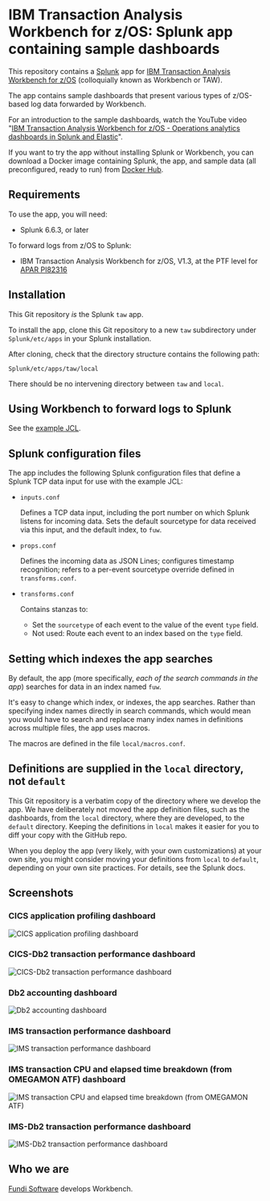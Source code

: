 # IBM Transaction Analysis Workbench for z/OS: Splunk app containing sample dashboards

This repository contains a [Splunk](http://www.splunk.com) app
for [IBM Transaction Analysis Workbench for z/OS](https://www.ibm.com/marketplace/transaction-analysis-workbench-for-z)
(colloquially known as Workbench or TAW).

The app contains sample dashboards that present various types of z/OS-based log data forwarded by Workbench.

For an introduction to the sample dashboards, watch the YouTube video "[IBM Transaction Analysis Workbench for z/OS - Operations analytics dashboards in Splunk and Elastic](https://youtu.be/0Z30BxEqzJ8)".

If you want to try the app without installing Splunk or Workbench, you can download a Docker image containing Splunk, the app, and sample data (all preconfigured, ready to run) from [Docker Hub](https://hub.docker.com/r/fundisoftware/taw-splunk/).

## Requirements

To use the app, you will need:

* Splunk 6.6.3, or later

To forward logs from z/OS to Splunk:

* IBM Transaction Analysis Workbench for z/OS, V1.3, at the PTF level for [APAR PI82316](http://www.ibm.com/support/docview.wss?&uid=swg1PI82316)

## Installation

This Git repository *is* the Splunk `taw` app.

To install the app, clone this Git repository to a new `taw` subdirectory under `Splunk/etc/apps` in your Splunk installation.

After cloning, check that the directory structure contains the following path:

`Splunk/etc/apps/taw/local`

There should be no intervening directory between `taw` and `local`.

## Using Workbench to forward logs to Splunk

See the [example JCL](https://fundisoftware.github.io/taw-sample-dashboards-jcl).

## Splunk configuration files

The app includes the following Splunk configuration files that define a Splunk TCP data input for use with the example JCL:

* `inputs.conf`

  Defines a TCP data input, including the port number on which Splunk listens for incoming data. Sets the default sourcetype for data received via this input, and the default index, to `fuw`.

* `props.conf`

  Defines the incoming data as JSON Lines; configures timestamp recognition; refers to a per-event sourcetype override defined in `transforms.conf`.

* `transforms.conf`

  Contains stanzas to:
  - Set the `sourcetype` of each event to the value of the event `type` field.
  - Not used: Route each event to an index based on the `type` field.

## Setting which indexes the app searches

By default, the app (more specifically, *each of the search commands in the app*) searches for data in an index named `fuw`.

It's easy to change which index, or indexes, the app searches.
Rather than specifying index names directly in search commands, which would mean you would have to search and replace many index names in definitions across multiple files, the app uses macros.

The macros are defined in the file `local/macros.conf`.

## Definitions are supplied in the `local` directory, not `default`

This Git repository is a verbatim copy of the directory where we develop the app. We have deliberately not moved the app definition files, such as the dashboards, from the `local` directory, where they are developed, to the `default` directory. Keeping the definitions in `local` makes it easier for you to diff your copy with the GitHub repo.

When you deploy the app (very likely, with your own customizations) at your own site, you might consider moving your definitions from `local` to `default`, depending on your own site practices. For details, see the Splunk docs.

## Screenshots

### CICS application profiling dashboard

![CICS application profiling dashboard](screenshots/cics-application-profiling.png)

### CICS-Db2 transaction performance dashboard

![CICS-Db2 transaction performance dashboard](screenshots/cics-db2-transaction-performance.png)

### Db2 accounting dashboard

![Db2 accounting dashboard](screenshots/db2-accounting.png)

### IMS transaction performance dashboard

![IMS transaction performance dashboard](screenshots/ims-transaction-performance.png)

### IMS transaction CPU and elapsed time breakdown (from OMEGAMON ATF) dashboard

![IMS transaction CPU and elapsed time breakdown (from OMEGAMON ATF)](screenshots/ims-transaction-cpu-and-elapsed-time-breakdown-from-omegamon-atf.png)

### IMS-Db2 transaction performance dashboard

![IMS-Db2 transaction performance dashboard](screenshots/ims-db2-transaction-performance.png)

## Who we are

[Fundi Software](http://www.fundi.com/) develops Workbench.